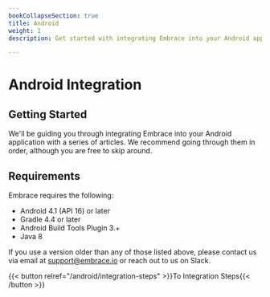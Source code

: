 ```yaml
---
bookCollapseSection: true
title: Android
weight: 1
description: Get started with integrating Embrace into your Android application

---
```

# Android Integration

## Getting Started

We'll be guiding you through integrating Embrace into your Android application
with a series of articles. We recommend going through them in order, although
you are free to skip around. 

## Requirements

Embrace requires the following:

* Android 4.1 (API 16) or later
* Gradle 4.4 or later
* Android Build Tools Plugin 3.+
* Java 8

If you use a version older than any of those listed above, please contact us via
email at <support@embrace.io> or reach out to us on Slack.

{{< button relref="/android/integration-steps" >}}To Integration Steps{{< /button >}}